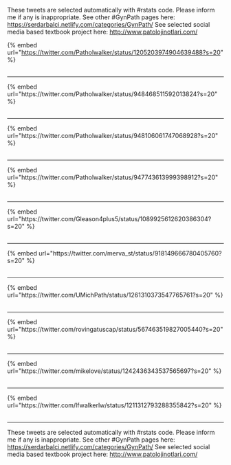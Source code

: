 

These tweets are selected automatically with #rstats code. Please inform me if any is inappropriate.
See other #GynPath pages here: https://serdarbalci.netlify.com/categories/GynPath/ 
See selected social media based textbook project here: http://www.patolojinotlari.com/

{% embed url="https://twitter.com/Patholwalker/status/1205203974904639488?s=20" %}<br>
<br>
<hr>
{% embed url="https://twitter.com/Patholwalker/status/948468511592013824?s=20" %}<br>
<br>
<hr>
{% embed url="https://twitter.com/Patholwalker/status/948106061747068928?s=20" %}<br>
<br>
<hr>
{% embed url="https://twitter.com/Patholwalker/status/947743613999398912?s=20" %}<br>
<br>
<hr>
{% embed url="https://twitter.com/Gleason4plus5/status/1089925612620386304?s=20" %}<br>
<br>
<hr>
{% embed url="https://twitter.com/merva_st/status/918149666780405760?s=20" %}<br>
<br>
<hr>
{% embed url="https://twitter.com/UMichPath/status/1261310373547765761?s=20" %}<br>
<br>
<hr>
{% embed url="https://twitter.com/rovingatuscap/status/567463519827005440?s=20" %}<br>
<br>
<hr>
{% embed url="https://twitter.com/mikelove/status/1242436343537565697?s=20" %}<br>
<br>
<hr>
{% embed url="https://twitter.com/lfwalkerlw/status/1211312793288355842?s=20" %}<br>
<br>
<hr>


These tweets are selected automatically with #rstats code. Please inform me if any is inappropriate.
See other #GynPath pages here: https://serdarbalci.netlify.com/categories/GynPath/ 
See selected social media based textbook project here: http://www.patolojinotlari.com/
